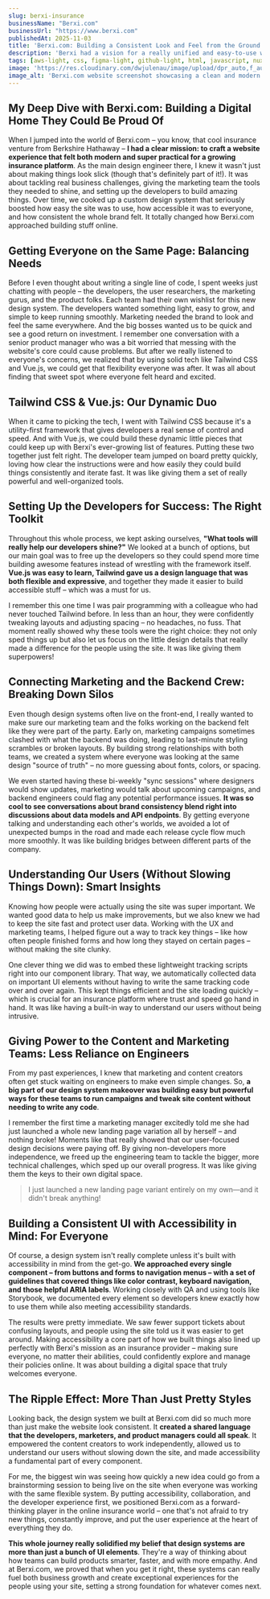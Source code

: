 ```yaml
---
slug: berxi-insurance
businessName: "Berxi.com"
businessUrl: "https://www.berxi.com"
publishedAt: 2025-11-03
title: 'Berxi.com: Building a Consistent Look and Feel from the Ground Up'
description: 'Berxi had a vision for a really unified and easy-to-use website. I teamed up with their crew to build a custom design system – think of it as a special set of building blocks – that helped bring a fresh, consistent feel to their entire online presence. It was all about making things smooth and polished for their users.'
tags: [aws-light, css, figma-light, github-light, html, javascript, nuxtjs-light, pinia-light, tailwindcss-light, vite-light, vitest-light, vuejs-light]
image: 'https://res.cloudinary.com/dwjulenau/image/upload/dpr_auto,f_auto,fl_progressive,q_auto/v1743991012/josh-portfolio/assets_task_01jr6z0n1bfqgrjwndjfn3v2q3_img_0.webp'
image_alt: 'Berxi.com website screenshot showcasing a clean and modern design.'
---
```


## My Deep Dive with Berxi.com: Building a Digital Home They Could Be Proud Of
When I jumped into the world of Berxi.com – you know, that cool insurance venture from Berkshire Hathaway – **I had a clear mission: to craft a website experience that felt both modern and super practical for a growing insurance platform**. As the main design engineer there, I knew it wasn't just about making things look slick (though that's definitely part of it!). It was about tackling real business challenges, giving the marketing team the tools they needed to shine, and setting up the developers to build amazing things. Over time, we cooked up a custom design system that seriously boosted how easy the site was to use, how accessible it was to everyone, and how consistent the whole brand felt. It totally changed how Berxi.com approached building stuff online.

## Getting Everyone on the Same Page: Balancing Needs
Before I even thought about writing a single line of code, I spent weeks just chatting with people – the developers, the user researchers, the marketing gurus, and the product folks. Each team had their own wishlist for this new design system. The developers wanted something light, easy to grow, and simple to keep running smoothly. Marketing needed the brand to look and feel the same everywhere. And the big bosses wanted us to be quick and see a good return on investment. I remember one conversation with a senior product manager who was a bit worried that messing with the website's core could cause problems. But after we really listened to everyone's concerns, we realized that by using solid tech like Tailwind CSS and Vue.js, we could get that flexibility everyone was after. It was all about finding that sweet spot where everyone felt heard and excited.

## Tailwind CSS & Vue.js: Our Dynamic Duo
When it came to picking the tech, I went with Tailwind CSS because it's a utility-first framework that gives developers a real sense of control and speed. And with Vue.js, we could build these dynamic little pieces that could keep up with Berxi's ever-growing list of features. Putting these two together just felt right. The developer team jumped on board pretty quickly, loving how clear the instructions were and how easily they could build things consistently and iterate fast. It was like giving them a set of really powerful and well-organized tools.

## Setting Up the Developers for Success: The Right Toolkit
Throughout this whole process, we kept asking ourselves, **"What tools will really help our developers shine?"** We looked at a bunch of options, but our main goal was to free up the developers so they could spend more time building awesome features instead of wrestling with the framework itself. **Vue.js was easy to learn, Tailwind gave us a design language that was both flexible and expressive**, and together they made it easier to build accessible stuff – which was a must for us.

I remember this one time I was pair programming with a colleague who had never touched Tailwind before. In less than an hour, they were confidently tweaking layouts and adjusting spacing – no headaches, no fuss. That moment really showed why these tools were the right choice: they not only sped things up but also let us focus on the little design details that really made a difference for the people using the site. It was like giving them superpowers!

## Connecting Marketing and the Backend Crew: Breaking Down Silos
Even though design systems often live on the front-end, I really wanted to make sure our marketing team and the folks working on the backend felt like they were part of the party. Early on, marketing campaigns sometimes clashed with what the backend was doing, leading to last-minute styling scrambles or broken layouts. By building strong relationships with both teams, we created a system where everyone was looking at the same design "source of truth" – no more guessing about fonts, colors, or spacing.

We even started having these bi-weekly "sync sessions" where designers would show updates, marketing would talk about upcoming campaigns, and backend engineers could flag any potential performance issues. **It was so cool to see conversations about brand consistency blend right into discussions about data models and API endpoints**. By getting everyone talking and understanding each other's worlds, we avoided a lot of unexpected bumps in the road and made each release cycle flow much more smoothly. It was like building bridges between different parts of the company.

## Understanding Our Users (Without Slowing Things Down): Smart Insights
Knowing how people were actually using the site was super important. We wanted good data to help us make improvements, but we also knew we had to keep the site fast and protect user data. Working with the UX and marketing teams, I helped figure out a way to track key things – like how often people finished forms and how long they stayed on certain pages – without making the site clunky.

One clever thing we did was to embed these lightweight tracking scripts right into our component library. That way, we automatically collected data on important UI elements without having to write the same tracking code over and over again. This kept things efficient and the site loading quickly – which is crucial for an insurance platform where trust and speed go hand in hand. It was like having a built-in way to understand our users without being intrusive.

## Giving Power to the Content and Marketing Teams: Less Reliance on Engineers
From my past experiences, I knew that marketing and content creators often get stuck waiting on engineers to make even simple changes. So, **a big part of our design system makeover was building easy but powerful ways for these teams to run campaigns and tweak site content without needing to write any code**.

I remember the first time a marketing manager excitedly told me she had just launched a whole new landing page variation all by herself – and nothing broke! Moments like that really showed that our user-focused design decisions were paying off. By giving non-developers more independence, we freed up the engineering team to tackle the bigger, more technical challenges, which sped up our overall progress. It was like giving them the keys to their own digital space.

> I just launched a new landing page variant entirely on my own—and it didn't break anything!

## Building a Consistent UI with Accessibility in Mind: For Everyone
Of course, a design system isn't really complete unless it's built with accessibility in mind from the get-go. **We approached every single component – from buttons and forms to navigation menus – with a set of guidelines that covered things like color contrast, keyboard navigation, and those helpful ARIA labels**. Working closely with QA and using tools like Storybook, we documented every element so developers knew exactly how to use them while also meeting accessibility standards.

The results were pretty immediate. We saw fewer support tickets about confusing layouts, and people using the site told us it was easier to get around. Making accessibility a core part of how we built things also lined up perfectly with Berxi's mission as an insurance provider – making sure everyone, no matter their abilities, could confidently explore and manage their policies online. It was about building a digital space that truly welcomes everyone.

## The Ripple Effect: More Than Just Pretty Styles
Looking back, the design system we built at Berxi.com did so much more than just make the website look consistent. It **created a shared language that the developers, marketers, and product managers could all speak**. It empowered the content creators to work independently, allowed us to understand our users without slowing down the site, and made accessibility a fundamental part of every component.

For me, the biggest win was seeing how quickly a new idea could go from a brainstorming session to being live on the site when everyone was working with the same flexible system. By putting accessibility, collaboration, and the developer experience first, we positioned Berxi.com as a forward-thinking player in the online insurance world – one that's not afraid to try new things, constantly improve, and put the user experience at the heart of everything they do.

**This whole journey really solidified my belief that design systems are more than just a bunch of UI elements**. They're a way of thinking about how teams can build products smarter, faster, and with more empathy. And at Berxi.com, we proved that when you get it right, these systems can really fuel both business growth and create exceptional experiences for the people using your site, setting a strong foundation for whatever comes next.

